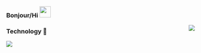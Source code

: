 ### Bonjour/Hi <img src="https://raw.githubusercontent.com/MartinHeinz/MartinHeinz/master/wave.gif" width="30px">

<img align="right" src="https://github-readme-stats.vercel.app/api?username=BananaRaptor&count_private=true&show_icons=true&hide_title=true&hide=stars" />

### Technology 🔧
![](https://img.shields.io/badge/OS-MAC-informational?style=flat&logo=<LOGO_NAME>&logoColor=white&color=2bbc8a)
<!--
**BananaRaptor/BananaRaptor** is a ✨ _special_ ✨ repository because its `README.md` (this file) appears on your GitHub profile.



Here are some ideas to get you started:


- 🔭 I’m currently working on ...
- 🌱 I’m currently learning ...
- 👯 I’m looking to collaborate on ...
- 🤔 I’m looking for help with ...
- 💬 Ask me about ...
- 📫 How to reach me: ...
- 😄 Pronouns: ...
- ⚡ Fun fact: ...
-->
